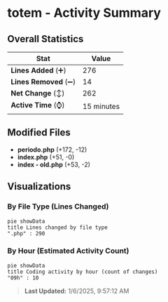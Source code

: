 # totem - Activity Summary 

## Overall Statistics

| Stat                   | Value                                                             |
| ---------------------- | ----------------------------------------------------------------- |
| **Lines Added** (➕)   | 276                                          |
| **Lines Removed** (➖) | 14                                        |
| **Net Change** (↕)    | 262                |
| **Active Time** (⌚)   | 15 minutes |


## Modified Files
- **periodo.php** (+172, -12)
- **index.php** (+51, -0)
- **index - old.php** (+53, -2)

## Visualizations

### By File Type (Lines Changed)

```mermaid
pie showData
title Lines changed by file type
".php" : 290
```

### By Hour (Estimated Activity Count)

```mermaid
pie showData
title Coding activity by hour (count of changes)
"09h" : 10
```


> **Last Updated:** 1/6/2025, 9:57:12 AM